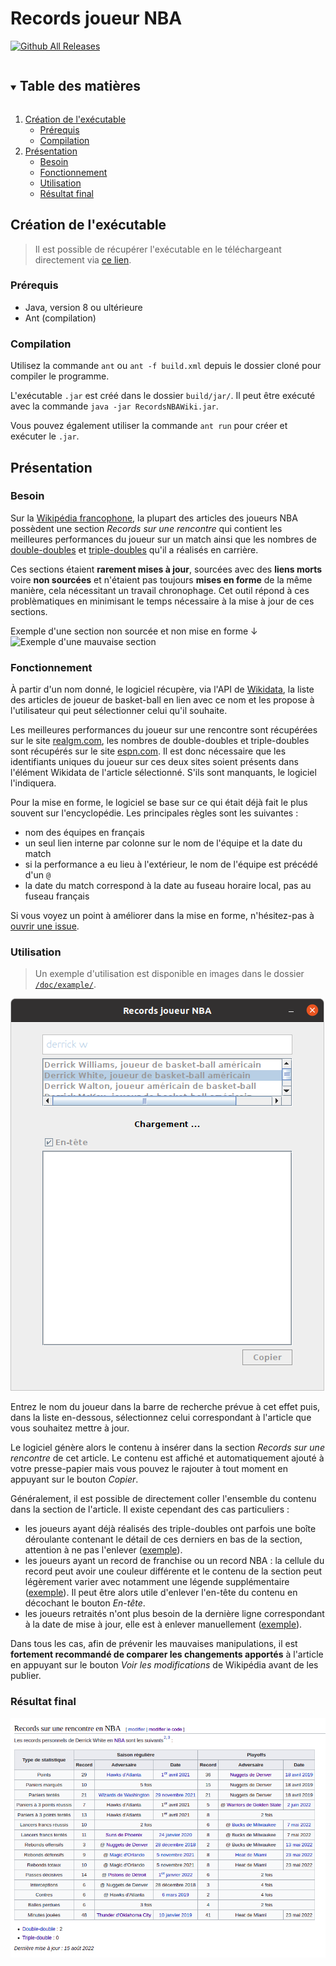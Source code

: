 # Records joueur NBA

[![Github All Releases](https://img.shields.io/github/downloads/JorickPepin/Wikipedia-help/total.svg?style=for-the-badge)](https://github.com/JorickPepin/Wikipedia-help/releases/latest/download/RecordsJoueurNBA.jar)

<details open="open">
  <summary><h2 style="display: inline-block">Table des matières</h2></summary>
  <ol>
    <li>
      <a href="#création-de-lexécutable">Création de l'exécutable</a>
      <ul>
        <li><a href="#prérequis">Prérequis</a></li>
	    <li><a href="#compilation">Compilation</a></li>
      </ul>
    </li>
    <li>
      <a href="#présentation">Présentation</a>
      <ul>
        <li><a href="#besoin">Besoin</a></li>
	    <li><a href="#fonctionnement">Fonctionnement</a></li>
	    <li><a href="#utilisation">Utilisation</a></li>
	    <li><a href="#résultat-final">Résultat final</a></li>
      </ul>
    </li>
  </ol>
</details>

## Création de l'exécutable

> Il est possible de récupérer l'exécutable en le téléchargeant directement via [ce lien](https://github.com/JorickPepin/Wikipedia-help/releases/latest/download/RecordsJoueurNBA.jar).

### Prérequis

* Java, version 8 ou ultérieure
* Ant (compilation)

### Compilation

Utilisez la commande `ant` ou `ant -f build.xml` depuis le dossier cloné pour compiler le programme.

L'exécutable `.jar` est créé dans le dossier `build/jar/`. Il peut être exécuté avec la commande `java -jar RecordsNBAWiki.jar`.

Vous pouvez également utiliser la commande `ant run` pour créer et exécuter le `.jar`.

## Présentation

### Besoin

Sur la [Wikipédia francophone](https://fr.wikipedia.org/wiki/Wikip%C3%A9dia:Accueil_principal), la plupart des articles des joueurs NBA possèdent une section *Records sur une rencontre* qui contient les meilleures performances du joueur sur un match ainsi que les nombres de [double-doubles](https://fr.wikipedia.org/wiki/Double-double) et [triple-doubles](https://fr.wikipedia.org/wiki/Triple-double) qu'il a réalisés en carrière.

Ces sections étaient **rarement mises à jour**, sourcées avec des **liens morts** voire **non sourcées** et n'étaient pas toujours **mises en forme** de la même manière, cela nécessitant un travail chronophage. Cet outil répond à ces problèmatiques en minimisant le temps nécessaire à la mise à jour de ces sections.

Exemple d'une section non sourcée et non mise en forme &#8595;\
<img src="https://i.imgur.com/mWyvCxC.png" alt="Exemple d'une mauvaise section" width="500" />

### Fonctionnement

À partir d'un nom donné, le logiciel récupère, via l'API de [Wikidata](https://www.wikidata.org/wiki/Wikidata:Main_Page), la liste des articles de joueur de basket-ball en lien avec ce nom et les propose à l'utilisateur qui peut sélectionner celui qu'il souhaite.

Les meilleures performances du joueur sur une rencontre sont récupérées sur le site [realgm.com](https://basketball.realgm.com/), les nombres de double-doubles et triple-doubles sont récupérés sur le site [espn.com](https://www.espn.com/). Il est donc nécessaire que les identifiants uniques du joueur sur ces deux sites soient présents dans l'élément Wikidata de l'article sélectionné. S'ils sont manquants, le logiciel l'indiquera.

Pour la mise en forme, le logiciel se base sur ce qui était déjà fait le plus souvent sur l'encyclopédie. Les principales règles sont les suivantes :
- nom des équipes en français
- un seul lien interne par colonne sur le nom de l'équipe et la date du match
- si la performance a eu lieu à l'extérieur, le nom de l'équipe est précédé d'un `@`
- la date du match correspond à la date au fuseau horaire local, pas au fuseau français

Si vous voyez un point à améliorer dans la mise en forme, n'hésitez-pas à [ouvrir une issue](https://github.com/JorickPepin/NBA_player_records/issues/new).

### Utilisation

> Un exemple d'utilisation est disponible en images dans le dossier [`/doc/example/`](/doc/example/).

![Screen du logiciel](/doc/example/step-3.png)

Entrez le nom du joueur dans la barre de recherche prévue à cet effet puis, dans la liste en-dessous, sélectionnez celui correspondant à l'article que vous souhaitez mettre à jour.

Le logiciel génère alors le contenu à insérer dans la section *Records sur une rencontre* de cet article. Le contenu est affiché et automatiquement ajouté à votre presse-papier mais vous pouvez le rajouter à tout moment en appuyant sur le bouton *Copier*.

Généralement, il est possible de directement coller l'ensemble du contenu dans la section de l'article. Il existe cependant des cas particuliers :
- les joueurs ayant déjà réalisés des triple-doubles ont parfois une boîte déroulante contenant le détail de ces derniers en bas de la section, attention à ne pas l'enlever ([exemple](https://fr.wikipedia.org/wiki/Jayson_Tatum#Records_sur_une_rencontre_en_NBA)).
- les joueurs ayant un record de franchise ou un record NBA : la cellule du record peut avoir une couleur différente et le contenu de la section peut légèrement varier avec notamment une légende supplémentaire ([exemple](https://fr.wikipedia.org/wiki/Jayson_Tatum#Records_sur_une_rencontre_en_NBA)). Il peut être alors utile d'enlever l'en-tête du contenu en décochant le bouton *En-tête*.
- les joueurs retraités n'ont plus besoin de la dernière ligne correspondant à la date de mise à jour, elle est à enlever manuellement ([exemple](https://fr.wikipedia.org/wiki/Jos%C3%A9_Juan_Barea#Records_sur_une_rencontre_en_NBA)).

Dans tous les cas, afin de prévenir les mauvaises manipulations, il est **fortement recommandé de comparer les changements apportés** à l'article en appuyant sur le bouton *Voir les modifications* de Wikipédia avant de les publier.

### Résultat final

![Screen de la section Records sur une rencontre](/doc/example/step-6.png)
